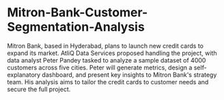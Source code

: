 # Mitron-Bank-Customer-Segmentation-Analysis


Mitron Bank, based in Hyderabad, plans to launch new credit cards to expand its market. AtliQ Data Services proposed handling the project, with data analyst Peter Pandey tasked to analyze a sample dataset of 4000 customers across five cities. Peter will generate metrics, design a self-explanatory dashboard, and present key insights to Mitron Bank's strategy team. His analysis aims to tailor the credit cards to customer needs and secure the full project.
